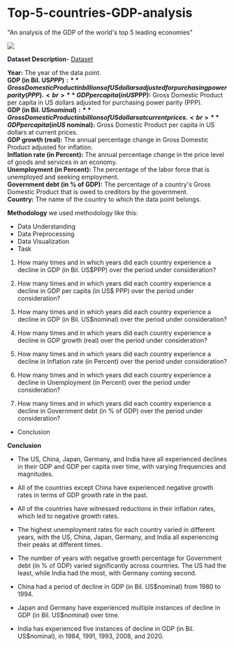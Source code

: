 # Top-5-countries-GDP-analysis
"An analysis of the GDP of the world's top 5 leading economies"

![](https://assignmentpoint.com/wp-content/uploads/2017/09/GDP.jpg)

**Dataset Description**-
[Dataset](https://www.kaggle.com/datasets/khushiyadav2022/top-countries-gdp-information)

**Year:** The year of the data point.<br>
**GDP (in Bil. US$PPP):** Gross Domestic Product in billions of US dollars adjusted for purchasing power parity (PPP).<br>
**GDP per capita (in US$PPP):** Gross Domestic Product per capita in US dollars adjusted for purchasing power parity (PPP).<br>
**GDP (in Bil. US$nominal):** Gross Domestic Product in billions of US dollars at current prices.<br>
**GDP per capita (in US$ nominal):** Gross Domestic Product per capita in US dollars at current prices.<br>
**GDP growth (real):** The annual percentage change in Gross Domestic Product adjusted for inflation.<br>
**Inflation rate (in Percent):** The annual percentage change in the price level of goods and services in an economy.<br>
**Unemployment (in Percent):** The percentage of the labor force that is unemployed and seeking employment.<br>
**Government debt (in % of GDP):** The percentage of a country's Gross Domestic Product that is owed to creditors by the government.<br>
**Country:** The name of the country to which the data point belongs.<br>
 
**Methodology**
 we used methodology like this:
 - Data Understanding
 - Data Preprocessing
 - Data Visualization
 - Task 
1. How many times and in which years did each country experience a decline in GDP (in Bil. US$PPP) over the period under consideration?

2. How many times and in which years did each country experience a decline in GDP per capita (in US$ PPP) over the period under consideration?

3. How many times and in which years did each country experience a decline in GDP (in Bil. US$nominal) over the period under consideration?

4. How many times and in which years did each country experience a decline in GDP growth (real) over the period under consideration?

5. How many times and in which years did each country experience a decline in Inflation rate (in Percent) over the period under consideration?

6. How many times and in which years did each country experience a decline in Unemployment (in Percent) over the period under consideration?

7. How many times and in which years did each country experience a decline in Government debt (in % of GDP) over the period under consideration?
 - Conclusion

**Conclusion**
- The US, China, Japan, Germany, and India have all experienced declines in their GDP and GDP per capita over time, with varying frequencies and magnitudes.

- All of the countries except China have experienced negative growth rates in terms of GDP growth rate in the past.

- All of the countries have witnessed reductions in their inflation rates, which led to negative growth rates.

- The highest unemployment rates for each country varied in different years, with the US, China, Japan, Germany, and India all experiencing their peaks at different times.

- The number of years with negative growth percentage for Government debt (in % of GDP) varied significantly across countries. The US had the least, while India had the most, with Germany coming second.

- China had a period of decline in GDP (in Bil. US$nominal) from 1980 to 1994.

- Japan and Germany have experienced multiple instances of decline in GDP (in Bil. US$nominal) over time.

- India has experienced five instances of decline in GDP (in Bil. US$nominal), in 1984, 1991, 1993, 2008, and 2020.
